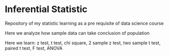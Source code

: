 # Inferential Statistic

Repository of my statistic learning as a pre requisite of data science course

Here we analyze how sample data can take conclusion of population

Here we learn: z test, t test, chi square, 2 sample z test, two sample t test, paired t test, F test, ANOVA
